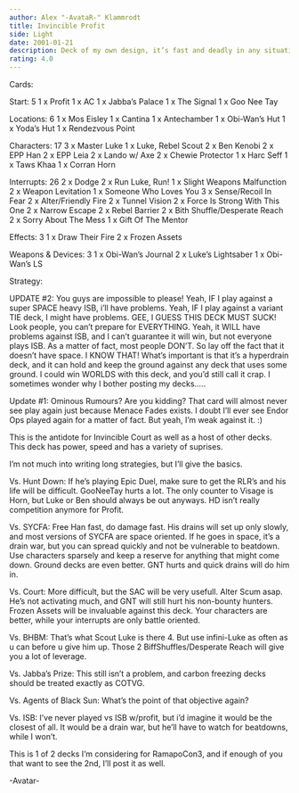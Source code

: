 ```yaml
---
author: Alex "-AvataR-" Klammrodt
title: Invincible Profit
side: Light
date: 2001-01-21
description: Deck of my own design, it’s fast and deadly in any situation.
rating: 4.0
---
```

Cards: 

Start: 5
1 x Profit
1 x AC
1 x Jabba’s Palace
1 x The Signal
1 x Goo Nee Tay

Locations: 6
1 x Mos Eisley
1 x Cantina
1 x Antechamber
1 x Obi-Wan’s Hut
1 x Yoda’s Hut
1 x Rendezvous Point

Characters: 17
3 x Master Luke
1 x Luke, Rebel Scout
2 x Ben Kenobi
2 x EPP Han
2 x EPP Leia
2 x Lando w/ Axe
2 x Chewie Protector
1 x Harc Seff
1 x Taws Khaa
1 x Corran Horn

Interrupts: 26
2 x Dodge
2 x Run Luke, Run!
1 x Slight Weapons Malfunction
2 x Weapon Levitation
1 x Someone Who Loves You
3 x Sense/Recoil In Fear
2 x Alter/Friendly Fire
2 x Tunnel Vision
2 x Force Is Strong With This One
2 x Narrow Escape
2 x Rebel Barrier
2 x Bith Shuffle/Desperate Reach
2 x Sorry About The Mess
1 x Gift Of The Mentor

Effects: 3
1 x Draw Their Fire
2 x Frozen Assets

Weapons & Devices: 3
1 x Obi-Wan’s Journal
2 x Luke’s Lightsaber
1 x Obi-Wan’s LS 

Strategy: 

UPDATE #2: You guys are impossible to please! Yeah, IF I play against a super SPACE heavy ISB, i’ll have problems. Yeah, IF I play against a variant TIE deck, I might have problems. GEE, I GUESS THIS DECK MUST SUCK! Look people, you can’t prepare for EVERYTHING. Yeah, it WILL have problems against ISB, and I can’t guarantee it will win, but not everyone plays ISB. As a matter of fact, most people DON’T. So lay off the fact that it doesn’t have space. I KNOW THAT! What’s important is that it’s a hyperdrain deck, and it can hold and keep the ground against any deck that uses some ground. I could win WORLDS with this deck, and you’d still call it crap. I sometimes wonder why I bother posting my decks.....



Update #1: Ominous Rumours? Are you kidding? That card will almost never see play again just because Menace Fades exists. I doubt I’ll ever see Endor Ops played again for a matter of fact. But yeah, I’m weak against it. :)


This is the antidote for Invincible Court as well as a host of other decks. This deck has power, speed and has a variety of suprises.

I’m not much into writing long strategies, but I’ll give the basics.

Vs. Hunt Down: If he’s playing Epic Duel, make sure to get the RLR’s and his life will be difficult. GooNeeTay hurts a lot. The only counter to Visage is Horn, but Luke or Ben should always be out anyways. HD isn’t really competition anymore for Profit.

Vs. SYCFA: Free Han fast, do damage fast. His drains will set up only slowly, and most versions of SYCFA are space oriented. If he goes in space, it’s a drain war, but you can spread quickly and not be vulnerable to beatdown. Use characters sparsely and keep a reserve for anything that might come down. Ground decks are even better. GNT hurts and quick drains will do him in.

Vs. Court: More difficult, but the SAC will be very usefull. Alter Scum asap. He’s not activating much, and GNT will still hurt his non-bounty hunters. Frozen Assets will be invaluable against this deck. Your characters are better, while your interrupts are only battle oriented.

Vs. BHBM: That’s what Scout Luke is there 4. But use infini-Luke as often as u can before u give him up. Those 2 BiffShuffles/Desperate Reach will give you a lot of leverage.

Vs. Jabba’s Prize: This still isn’t a problem, and carbon freezing decks should be treated exactly as COTVG.

Vs. Agents of Black Sun: What’s the point of that objective again?

Vs. ISB: I’ve never played vs ISB w/profit, but i’d imagine it would be the closest of all. It would be a drain war, but he’ll have to watch for beatdowns, while I won’t.

This is 1 of 2 decks I’m considering for RamapoCon3, and if enough of you that want to see the 2nd, I’ll post it as well.

-Avatar-    